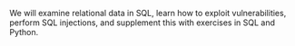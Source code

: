 We will examine relational data in SQL, learn how to exploit vulnerabilities, perform SQL injections, and supplement this with exercises in SQL and Python.